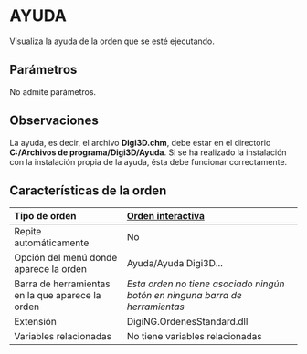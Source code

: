 # AYUDA

Visualiza la ayuda de la orden que se esté ejecutando.

## Parámetros

No admite parámetros.

## Observaciones

La ayuda, es decir, el archivo **Digi3D.chm**, debe estar en el directorio **C:/Archivos de programa/Digi3D/Ayuda**. Si se ha realizado la instalación con la instalación propia de la ayuda, ésta debe funcionar correctamente.

## Características de la orden

| Tipo de orden | [Orden interactiva]() |
| :--- | :--- |
| Repite automáticamente | No |
| Opción del menú donde aparece la orden | Ayuda/Ayuda Digi3D... |
| Barra de herramientas en la que aparece la orden | _Esta orden no tiene asociado ningún botón en ninguna barra de herramientas_ |
| Extensión | DigiNG.OrdenesStandard.dll |
| Variables relacionadas | No tiene variables relacionadas |

